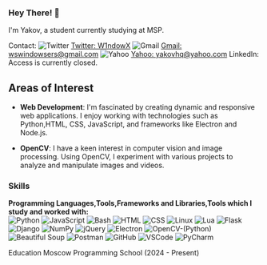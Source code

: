 ### Hey There! 👋

I'm Yakov, a  student currently studying at MSP.

Contact:
![Twitter](https://img.shields.io/badge/Twitter-1DA1F2?style=flat-square&logo=twitter&logoColor=white) [Twitter: W1ndowX](https://x.com/W1ndowX)
![Gmail](https://img.shields.io/badge/Gmail-D14836?style=flat-square&logo=gmail&logoColor=white) [Gmail: wswindowsers@gmail.com](mailto:wswindowsers@gmail.com)
![Yahoo](https://img.shields.io/badge/Yahoo-6001D2?style=flat-square&logo=yahoo&logoColor=white) [Yahoo: yakovhq@yahoo.com](mailto:yakovhq@yahoo.com)
LinkedIn: Access is currently closed.

## Areas of Interest
- **Web Development**: I'm fascinated by creating dynamic and responsive web applications. I enjoy working with technologies such as Python,HTML, CSS, JavaScript, and frameworks like Electron and Node.js.

- **OpenCV**: I have a keen interest in computer vision and image processing. Using OpenCV, I experiment with various projects to analyze and manipulate images and videos.

### Skills

**Programming Languages,Tools,Frameworks and Libraries,Tools which I study and worked with:**  
![Python](https://img.shields.io/badge/Python-blue?style=flat-square&logo=python&logoColor=white)  ![JavaScript](https://img.shields.io/badge/JavaScript-F7DF1E?style=flat-square&logo=javascript&logoColor=black)  ![Bash](https://img.shields.io/badge/Bash-4EAA25?style=flat-square&logo=gnubash&logoColor=white) ![HTML](https://img.shields.io/badge/HTML-E34F26?style=flat-square&logo=html5&logoColor=white)  ![CSS](https://img.shields.io/badge/CSS-1572B6?style=flat-square&logo=css3&logoColor=white) ![Linux](https://img.shields.io/badge/Linux-FCC624?style=flat-square&logo=linux&logoColor=black) ![Lua](https://img.shields.io/badge/Lua(Roblox)-blue?style=flat-square&logo=lua&logoColor=white) ![Flask](https://img.shields.io/badge/Flask-Black?style=flat-square&logo=flask&logoColor=white)   ![Django](https://img.shields.io/badge/Django-092E20?style=flat-square&logo=django&logoColor=white)   ![NumPy](https://img.shields.io/badge/NumPy-013243?style=flat-square&logo=numpy&logoColor=white)   ![jQuery](https://img.shields.io/badge/jQuery-0769AD?style=flat-square&logo=jquery&logoColor=white)   ![Electron](https://img.shields.io/badge/Electron-2C2C2C?style=flat-square&logo=electron&logoColor=white)   ![OpenCV-(Python)](https://img.shields.io/badge/OpenCV%20-Python-5C3EE8?style=flat-square&logo=opencv&logoColor=white)   ![Beautiful Soup](https://img.shields.io/badge/Beautiful%20Soup-DSFF55?style=flat-square&logo=python&logoColor=black) ![Postman](https://img.shields.io/badge/Postman-FBA919?style=flat-square&logo=postman&logoColor=white) ![GitHub](https://img.shields.io/badge/GitHub-181717?style=flat-square&logo=github&logoColor=white) ![VSCode](https://img.shields.io/badge/VSCode-007ACC?style=flat-square&logo=visualstudiocode&logoColor=white) ![PyCharm](https://img.shields.io/badge/PyCharm-000000?style=flat-square&logo=pycharm&logoColor=white)



Education
Moscow Programming School (2024 - Present)


